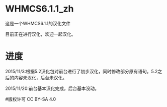 # WHMCS6.1.1_zh
这是一个WHMCS6.1.1的汉化文件

目前正在进行汉化，欢迎一起汉化。

# 进度
2015/11/3:根据5.2汉化包对前台进行了初步汉化，同时修改部分原有语句。5.2之后的内容未汉化，后台未汉化。

2015/11/20:前台基本汉化完成，后台基本没动。

#版权许可
CC BY-SA 4.0
